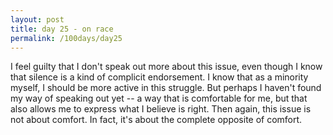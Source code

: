 ```yaml
---
layout: post
title: day 25 - on race
permalink: /100days/day25
---
```


 I feel guilty that I don't speak out more about this issue, even though I know that silence is a kind of complicit endorsement. I know that as a minority myself, I should be more active in this struggle. But perhaps I haven't found my way of speaking out yet -- a way that is comfortable for me, but that also allows me to express what I believe is right. Then again, this issue is not about comfort. In fact, it's about the complete opposite of comfort. 
